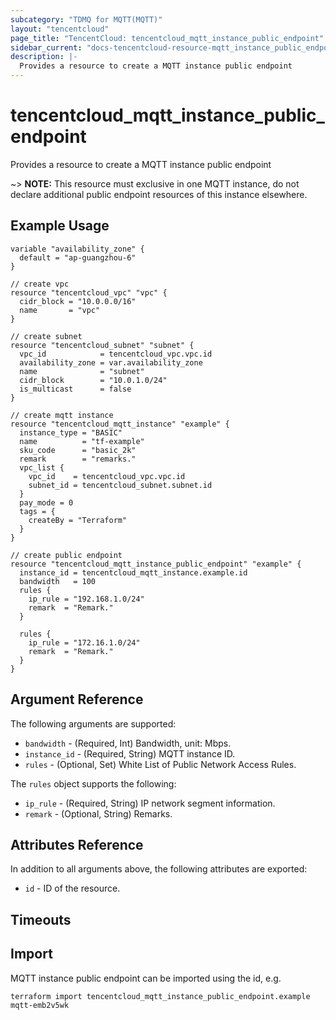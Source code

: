 ```yaml
---
subcategory: "TDMQ for MQTT(MQTT)"
layout: "tencentcloud"
page_title: "TencentCloud: tencentcloud_mqtt_instance_public_endpoint"
sidebar_current: "docs-tencentcloud-resource-mqtt_instance_public_endpoint"
description: |-
  Provides a resource to create a MQTT instance public endpoint
---
```


# tencentcloud_mqtt_instance_public_endpoint

Provides a resource to create a MQTT instance public endpoint

~> **NOTE:** This resource must exclusive in one MQTT instance, do not declare additional public endpoint resources of this instance elsewhere.

## Example Usage

```hcl
variable "availability_zone" {
  default = "ap-guangzhou-6"
}

// create vpc
resource "tencentcloud_vpc" "vpc" {
  cidr_block = "10.0.0.0/16"
  name       = "vpc"
}

// create subnet
resource "tencentcloud_subnet" "subnet" {
  vpc_id            = tencentcloud_vpc.vpc.id
  availability_zone = var.availability_zone
  name              = "subnet"
  cidr_block        = "10.0.1.0/24"
  is_multicast      = false
}

// create mqtt instance
resource "tencentcloud_mqtt_instance" "example" {
  instance_type = "BASIC"
  name          = "tf-example"
  sku_code      = "basic_2k"
  remark        = "remarks."
  vpc_list {
    vpc_id    = tencentcloud_vpc.vpc.id
    subnet_id = tencentcloud_subnet.subnet.id
  }
  pay_mode = 0
  tags = {
    createBy = "Terraform"
  }
}

// create public endpoint
resource "tencentcloud_mqtt_instance_public_endpoint" "example" {
  instance_id = tencentcloud_mqtt_instance.example.id
  bandwidth   = 100
  rules {
    ip_rule = "192.168.1.0/24"
    remark  = "Remark."
  }

  rules {
    ip_rule = "172.16.1.0/24"
    remark  = "Remark."
  }
}
```

## Argument Reference

The following arguments are supported:

* `bandwidth` - (Required, Int) Bandwidth, unit: Mbps.
* `instance_id` - (Required, String) MQTT instance ID.
* `rules` - (Optional, Set) White List of Public Network Access Rules.

The `rules` object supports the following:

* `ip_rule` - (Required, String) IP network segment information.
* `remark` - (Optional, String) Remarks.

## Attributes Reference

In addition to all arguments above, the following attributes are exported:

* `id` - ID of the resource.



## Timeouts

<no value>


## Import

MQTT instance public endpoint can be imported using the id, e.g.

```
terraform import tencentcloud_mqtt_instance_public_endpoint.example mqtt-emb2v5wk
```

